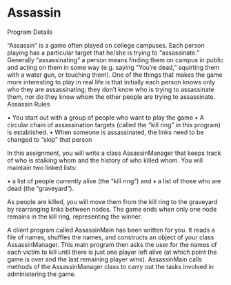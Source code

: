 # Assassin

Program Details

“Assassin” is a game often played on college campuses. Each person playing has a particular target that
he/she is trying to “assassinate.” Generally “assassinating” a person means finding them on campus in
public and acting on them in some way (e.g. saying “You’re dead,” squirting them with a water gun, or
touching them). One of the things that makes the game more interesting to play in real life is that initially
each person knows only who they are assassinating; they don’t know who is trying to assassinate them,
nor do they know whom the other people are trying to assassinate.
Assassin Rules

• You start out with a group of people who want to play the game
• A circular chain of assassination targets (called the “kill ring” in this program) is established.
• When someone is assassinated, the links need to be changed to “skip” that person

In this assignment, you will write a class AssassinManager that keeps track of who is stalking whom and
the history of who killed whom. You will maintain two linked lists:

• a list of people currently alive (the “kill ring”) and
• a list of those who are dead (the “graveyard”).

As people are killed, you will move them from the kill ring to the graveyard by rearranging links between
nodes. The game ends when only one node remains in the kill ring, representing the winner.

A client program called AssassinMain has been written for you. It reads a file of names, shuffles the
names, and constructs an object of your class AssassinManager. This main program then asks the user
for the names of each victim to kill until there is just one player left alive (at which point the game is over
and the last remaining player wins). AssassinMain calls methods of the AssassinManager class to carry
out the tasks involved in administering the game.
